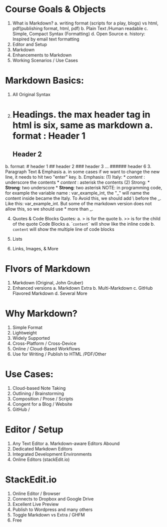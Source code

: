 # Course Goals & Objects
1. What is Markdown?
  a. writing format (scripts for a play, blogs) vs html, pdf(publishing format, html, pdf)
  b. Plain Text /Human readable
  c. Simple, Compact Syntax (Formatting)
  d. Open Source
  e. history:
    Inspired by email text formatting
2. Editor and Setup
3. Markdown
4. Enhancements to Markdown
5. Working Scenarios / Use Cases

# Markdown Basics:
1. All Original Syntax
2. Headings. the max header tag in html is six, same as markdown
  a. format :
      Header 1
      =========
      Header 2
      ---------

  b. format:
    # header 1
    ## header 2
    ### header 3
    ...
    ###### header 6
3. Paragraph Text & Emphasis
  a. in some cases if we want to change the new line, it needs to hit two "enter" key.
  b. Emphasis:
    (1) Italy:
      * _content_ : underscore the contents
      * *content* : asterisk the contents
    (2) Strong:
      * __Strong__: two underscore
      * **Strong**: two asterisk
NOTE: in programming code, for example the variable name : var_example_int, the "_" will name the content inside became the Italy. To Avoid this, we should add \ before the _.  Like this: var\_example\_int. But some of the markdown version does not allow this, so we should use * more than _.

4. Quotes & Code Blocks
  Quotes:
    a. > is for the quote
    b. >> is for the child of the quote
  Code Blocks
    a. \``content`\` will show like the inline code
    b. ```content``` will show the multiple line of code blocks

5. Lists
6. Links, Images, & More




# Flvors of Markdown
  1. Markdown (Original, John Gruber)
  2. Enhanced versions
    a. Markdown Extra
    b. Multi-Markdown
    c. GitHub Flavored Markdown
    d. Several More

# Why Markdown?
  1. Simple Format
  2. Lightweight
  3. Widely Supported
  4. Cross-Platform / Cross-Device
  5. Online / Cloud-Based Workflows
  6. Use for Writing / Publish to HTML /PDF/Other

# Use Cases:
  1. Cloud-based Note Taking
  2. Outlining / Brainstorming
  3. Composition / Prose / Scripts
  4. Congent for a Blog / Website
  5. GitHub /

# Editor / Setup
  1. Any Text Editor
    a. Markdown-aware Editors Abound
  2. Dedicated Markdown Editors
  3. Integrated Development Environments
  4. Online Editors (stackEdit.io)

# StackEdit.io
  1. Online Editor / Browser
  2. Connects to Dropbox and Google Drive
  3. Excellent Live Preview
  4. Publish to Wordpress and many others
  5. Toggle Markdown vs Extra / GHFM
  6. Free
